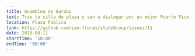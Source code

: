 ```yaml
---
title: Asamblea de Gurabo
text: Trae tu silla de playa y ven a dialogar por un mejor Puerto Rico.
location: Plaza Pública
link: https://github.com/ian-flores/studyGroup/issues/11
date: 2019-08-11
startTime: '18:00'
endTime: '00:00'
---
```

